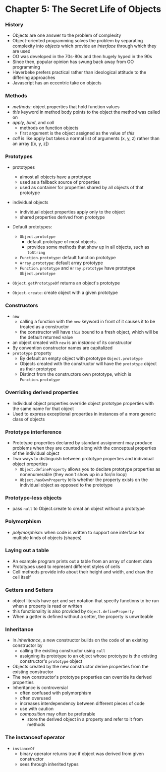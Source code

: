 # Chapter 5: The Secret Life of Objects

### History
* Objects are one answer to the problem of complexity
* Object-oriented programming solves the problem by separating complexity into *objects* which provide an *interface* through which they are used
* OO was developed in the 70s-80s and then hugely hyped in the 90s
* Since then, popular opinion has swung back away from OO programming
* Haverbeke prefers practical rather than ideological attitude to the differing approaches
* Javascript has an eccentric take on objects

### Methods
* *methods*: object properties that hold function values
* *this* keyword in method body points to the object the method was called on
* *apply*, *bind*, and *call*
	* methods on function objects
	* first argument is the object assigned as the value of *this*
* *call* is like apply but takes a normal list of arguments (x, y, z) rather than an array ([x, y, z])

### Prototypes
* prototypes
	* almost all objects have a prototype
	* used as a fallback source of properties
	* used as container for properties shared by all objects of that prototype
	
* individual objects
	* individual object properties apply only to the object
	* shared properties derived from prototype
* Default prototypes:
	* `Object.prototype` 
		* default prototype of most objects. 
		* provides some methods that show up in all objects, such as `toString`
	* `Function.prototype`: default function prototype
	* `Array.prototype`: default array prototype
	* `Function.prototype` and `Array.prototype` have prototype `Object.prototype`
* `Object.getPrototypeOf` returns an object's prototype
* `Object.create`: create object with a given prototype

### Constructors
* `new`
	* calling a function with the `new` keyword in front of it causes it to be treated as a constructor
	* the constructor will have `this` bound to a fresh object, which will be the default returned value
* an object created with `new` is an *instance* of its constructor
* By convention constructor names are capitalized
* `prototype` property
	* By default an empty object with prototype `Object.prototype`
	* Objects created with the constructor will have the `prototype` object as their prototype
	* Distinct from the constructors own prototype, which is `Function.prototype`
	
### Overriding derived properties
* Individual object properties override object prototype properties with the same name for that object
* Used to express exceptional properties in instances of a more generic class of objects

### Prototype interference
* Prototype properties declared by standard assignment may produce problems when they are counted along with the conceptual properties of the individual object
* Two ways to distinguish between prototype properties and individual object properties
	* `Object.defineProperty` allows you to declare prototype properties as nonenumerable (they won't show up in a for/in loop)
	* `Object.hasOwnProperty` tells whether the property exists on the individual object as opposed to the prototype
	
### Prototype-less objects
* pass `null` to Object.create to creat an object without a prototype

### Polymorphism
* *polymorphism*: when code is written to support one interface for multiple kinds of objects (shapes)

### Laying out a table
* An example program prints out a table from an array of content data
* Prototypes used to represent different styles of cells
* Cell methods provide info about their height and width, and draw the cell itself

### Getters and Setters
* object literals have `get` and `set` notation that specify functions to be run when a property is read or written
* this functionality is also provided by `Object.defineProperty`
* When a getter is defined without a setter, the property is unwriteable

### Inheritance
* In *inheritance*, a new constructor builds on the code of an existing constructor by 
	* calling the existing constructor using `call`
	* assigning its prototype to an object whose prototype is the existing constructor's `prototype` object
* Objects created by the new constructor derive properties from the existing constructor
* The new constructor's prototype properties can override its derived properties
* Inheritance is controversial
	* often confused with polymorphism
	* often overused
	* increases interdependency between different pieces of code
	* use with caution
	* *composition* may often be preferable
		* store the derived object in a property and refer to it from methods

### The instanceof operator
* `instanceOf`
	* binary operator returns true if object was derived from given constructor
	* sees through inherited types




